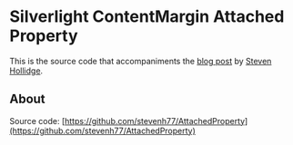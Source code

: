 # Silverlight ContentMargin Attached Property

This is the source code that accompaniments the [blog post](http://stevenhollidge.blogspot.co.uk/2012/06/silverlight-contentmargin-attached.html) by [Steven Hollidge](http://stevenhollidge.com).


## About

Source code:  [https://github.com/stevenh77/AttachedProperty](https://github.com/stevenh77/AttachedProperty)